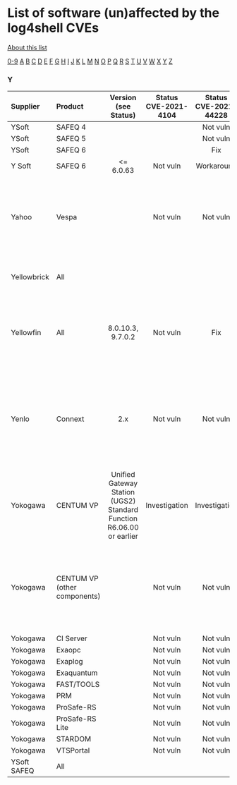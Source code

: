 # List of software (un)affected by the log4shell CVEs
[About this list](README.md)

[0-9](software_list_0-9.md) [A](software_list_a.md) [B](software_list_b.md) [C](software_list_c.md) [D](software_list_d.md) [E](software_list_e.md) [F](software_list_f.md) [G](software_list_g.md) [H](software_list_h.md) [I](software_list_i.md) [J](software_list_j.md) [K](software_list_k.md) [L](software_list_l.md) [M](software_list_m.md) [N](software_list_n.md) [O](software_list_o.md) [P](software_list_p.md) [Q](software_list_q.md) [R](software_list_r.md) [S](software_list_s.md) [T](software_list_t.md) [U](software_list_u.md) [V](software_list_v.md) [W](software_list_w.md) [X](software_list_x.md) [Y](software_list_y.md) [Z](software_list_z.md)

### Y

| Supplier | Product | Version (see Status) | Status CVE-2021-4104 | Status CVE-2021-44228 | Status CVE-2021-45046 | Status CVE-2021-45105 | Notes | Links |
|:---------|:--------|:--------------------:|:--------------------:|:---------------------:|:---------------------:|:---------------------:|:------|------:|
|YSoft|SAFEQ 4| | |Not vuln| | ||[link](https://www.ysoft.com/getattachment/Products/Security/Standards-Compliance/text/Information-Security-Policy-Statement/YSOFT-SAFEQ-LOG4J-VULNERABILITY-PRODUCT-UPDATE-WORKAROUND-1.pdf)|
|YSoft|SAFEQ 5| | |Not vuln| | ||[link](https://www.ysoft.com/getattachment/Products/Security/Standards-Compliance/text/Information-Security-Policy-Statement/YSOFT-SAFEQ-LOG4J-VULNERABILITY-PRODUCT-UPDATE-WORKAROUND-1.pdf)|
|YSoft|SAFEQ 6| | |Fix| | ||[link](https://www.ysoft.com/getattachment/Products/Security/Standards-Compliance/text/Information-Security-Policy-Statement/YSOFT-SAFEQ-LOG4J-VULNERABILITY-PRODUCT-UPDATE-WORKAROUND-1.pdf)|
|Y Soft|SAFEQ 6|<= 6.0.63|Not vuln|Workaround| | ||[source](https://www.ysoft.com/getattachment/Products/Security/Standards-Compliance/text/Information-Security-Policy-Statement/YSOFT-SAFEQ-LOG4J-VULNERABILITY-PRODUCT-UPDATE-WORKAROUND-1.pdf)|
|Yahoo|Vespa| |Not vuln|Not vuln|Not vuln|Not vuln|Your Vespa application may still be affected if log4j is included in your application package|[source](https://blog.vespa.ai/log4j-vulnerability/)|
|Yellowbrick|All| | | | | ||[YellowBrick Security Advisory Yellowbrick](https://support.yellowbrick.com/hc/en-us/articles/4412586575379-Security-Advisory-Yellowbrick-is-NOT-Affected-by-the-Log4Shell-Vulnerability)|
|Yellowfin|All|8.0.10.3, 9.7.0.2|Not vuln|Fix| | |v7 and v6 releases are not affected unless you have manually upgraded to Log4j2|[source](https://community.yellowfinbi.com/announcement/notice-critical-vulnerability-in-log4j2)|
|Yenlo|Connext|2.x|Not vuln|Not vuln|Not vuln|Not vuln|Connext Platform (Managed WSO2 Cloud) and all underlying middleware components are not vulnerable|[source](https://www.yenlo.com/news/vulnerability-code-log4shell-log4j2)|
|Yokogawa|CENTUM VP|Unified Gateway Station (UGS2) Standard Function R6.06.00 or earlier|Investigation|Investigation|Investigation|Investigation||[source](https://www.yokogawa.com/solutions/products-platforms/announcements/important-notice/log4shell/)|
|Yokogawa|CENTUM VP (other components)| |Not vuln|Not vuln|Not vuln|Not vuln|Unified Gateway Station (UGS2) Standard Function R6.06.00 or earlier is still under investigation|[source](https://www.yokogawa.com/solutions/products-platforms/announcements/important-notice/log4shell/)|
|Yokogawa|CI Server| |Not vuln|Not vuln|Not vuln|Not vuln||[source](https://www.yokogawa.com/solutions/products-platforms/announcements/important-notice/log4shell/)|
|Yokogawa|Exaopc| |Not vuln|Not vuln|Not vuln|Not vuln||[source](https://www.yokogawa.com/solutions/products-platforms/announcements/important-notice/log4shell/)|
|Yokogawa|Exaplog| |Not vuln|Not vuln|Not vuln|Not vuln||[source](https://www.yokogawa.com/solutions/products-platforms/announcements/important-notice/log4shell/)|
|Yokogawa|Exaquantum| |Not vuln|Not vuln|Not vuln|Not vuln||[source](https://www.yokogawa.com/solutions/products-platforms/announcements/important-notice/log4shell/)|
|Yokogawa|FAST/TOOLS| |Not vuln|Not vuln|Not vuln|Not vuln||[source](https://www.yokogawa.com/solutions/products-platforms/announcements/important-notice/log4shell/)|
|Yokogawa|PRM| |Not vuln|Not vuln|Not vuln|Not vuln||[source](https://www.yokogawa.com/solutions/products-platforms/announcements/important-notice/log4shell/)|
|Yokogawa|ProSafe-RS| |Not vuln|Not vuln|Not vuln|Not vuln||[source](https://www.yokogawa.com/solutions/products-platforms/announcements/important-notice/log4shell/)|
|Yokogawa|ProSafe-RS Lite| |Not vuln|Not vuln|Not vuln|Not vuln||[source](https://www.yokogawa.com/solutions/products-platforms/announcements/important-notice/log4shell/)|
|Yokogawa|STARDOM| |Not vuln|Not vuln|Not vuln|Not vuln||[source](https://www.yokogawa.com/solutions/products-platforms/announcements/important-notice/log4shell/)|
|Yokogawa|VTSPortal| |Not vuln|Not vuln|Not vuln|Not vuln||[source](https://www.yokogawa.com/solutions/products-platforms/announcements/important-notice/log4shell/)|
|YSoft SAFEQ|All| | | | | ||[Ysoft Safeq](https://www.ysoft.com/getattachment/Products/Security/Standards-Compliance/text/Information-Security-Policy-Statement/YSOFT-SAFEQ-LOG4J-VULNERABILITY-PRODUCT-UPDATE-WORKAROUND-1.pdf)|
